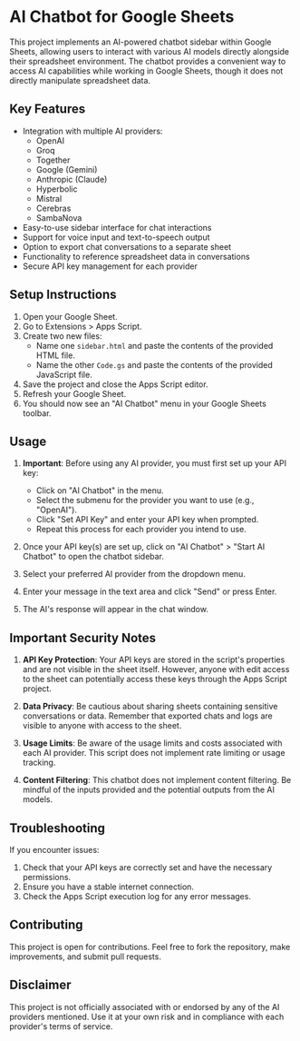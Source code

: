 # AI Chatbot for Google Sheets

This project implements an AI-powered chatbot sidebar within Google Sheets, allowing users to interact with various AI models directly alongside their spreadsheet environment. The chatbot provides a convenient way to access AI capabilities while working in Google Sheets, though it does not directly manipulate spreadsheet data.

## Key Features

- Integration with multiple AI providers:
  - OpenAI
  - Groq
  - Together
  - Google (Gemini)
  - Anthropic (Claude)
  - Hyperbolic
  - Mistral
  - Cerebras
  - SambaNova
- Easy-to-use sidebar interface for chat interactions
- Support for voice input and text-to-speech output
- Option to export chat conversations to a separate sheet
- Functionality to reference spreadsheet data in conversations
- Secure API key management for each provider

## Setup Instructions

1. Open your Google Sheet.
2. Go to Extensions > Apps Script.
3. Create two new files:
   - Name one `sidebar.html` and paste the contents of the provided HTML file.
   - Name the other `Code.gs` and paste the contents of the provided JavaScript file.
4. Save the project and close the Apps Script editor.
5. Refresh your Google Sheet.
6. You should now see an "AI Chatbot" menu in your Google Sheets toolbar.

## Usage

1. **Important**: Before using any AI provider, you must first set up your API key:
   - Click on "AI Chatbot" in the menu.
   - Select the submenu for the provider you want to use (e.g., "OpenAI").
   - Click "Set API Key" and enter your API key when prompted.
   - Repeat this process for each provider you intend to use.

2. Once your API key(s) are set up, click on "AI Chatbot" > "Start AI Chatbot" to open the chatbot sidebar.
3. Select your preferred AI provider from the dropdown menu.
4. Enter your message in the text area and click "Send" or press Enter.
5. The AI's response will appear in the chat window.

## Important Security Notes

1. **API Key Protection**: Your API keys are stored in the script's properties and are not visible in the sheet itself. However, anyone with edit access to the sheet can potentially access these keys through the Apps Script project.

2. **Data Privacy**: Be cautious about sharing sheets containing sensitive conversations or data. Remember that exported chats and logs are visible to anyone with access to the sheet.

3. **Usage Limits**: Be aware of the usage limits and costs associated with each AI provider. This script does not implement rate limiting or usage tracking.

4. **Content Filtering**: This chatbot does not implement content filtering. Be mindful of the inputs provided and the potential outputs from the AI models.

## Troubleshooting

If you encounter issues:

1. Check that your API keys are correctly set and have the necessary permissions.
2. Ensure you have a stable internet connection.
3. Check the Apps Script execution log for any error messages.

## Contributing

This project is open for contributions. Feel free to fork the repository, make improvements, and submit pull requests.

## Disclaimer

This project is not officially associated with or endorsed by any of the AI providers mentioned. Use it at your own risk and in compliance with each provider's terms of service.
